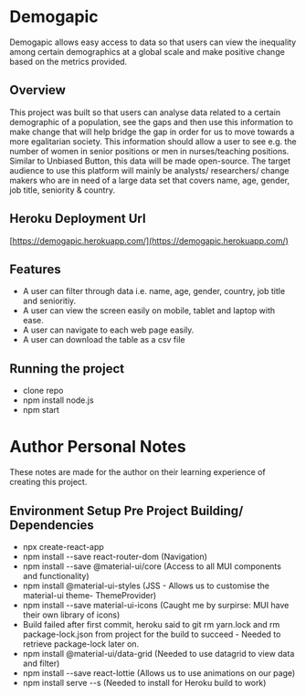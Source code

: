 # Demogapic 
Demogapic allows easy access to data so that users can view the inequality among certain demographics at a global scale and make positive change based on the metrics provided.

## Overview
This project was built so that users can analyse data related to a certain demographic of a population, see the gaps and then use this information to make change that will help bridge the gap in order for us to move towards a more egalitarian society. This information should allow a user to see e.g. the number of women in senior positions or men in nurses/teaching positions. Similar to Unbiased Button, this data will be made open-source. The target audience to use this platform will mainly be analysts/ researchers/ change makers who are in need of a large data set that covers name, age, gender, job title, seniority & country.

## Heroku Deployment Url
[https://demogapic.herokuapp.com/](https://demogapic.herokuapp.com/)

## Features
- A user can filter through data i.e. name, age, gender, country, job title and senioritiy.
- A user can view the screen easily on mobile, tablet and laptop with ease.
- A user can navigate to each web page easily.
- A user can download the table as a csv file

## Running the project
- clone repo
- npm install node.js
- npm start

# Author Personal Notes
These notes are made for the author on their learning experience of creating this project.

## Environment Setup Pre Project Building/ Dependencies
- npx create-react-app
- npm install --save react-router-dom (Navigation)
- npm install --save @material-ui/core (Access to all MUI components and functionality)
- npm install @material-ui-styles (JSS - Allows us to customise the material-ui theme- ThemeProvider)
- npm install --save material-ui-icons (Caught me by surpirse: MUI have their own library of icons)
- Build failed after first commit, heroku said to git rm yarn.lock and rm package-lock.json from project for the build to succeed - Needed to retrieve package-lock later on.
- npm install @material-ui/data-grid (Needed to use datagrid to view data and filter)
- npm install --save react-lottie (Allows us to use animations on our page)
- npm install serve --s (Needed to install for Heroku build to work)
